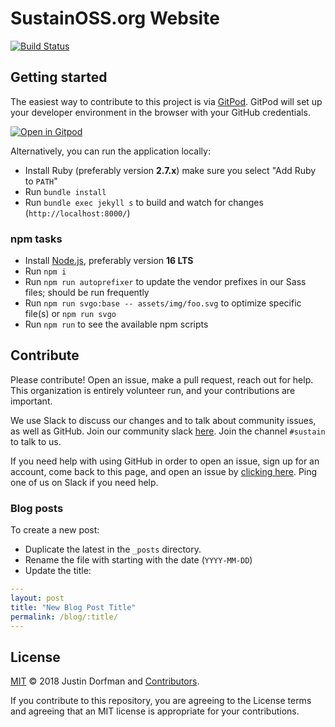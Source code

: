 # SustainOSS.org Website

[![Build Status](https://github.com/sustainers/website/workflows/Tests/badge.svg)](https://github.com/sustainers/website/actions?workflow=Tests)

## Getting started

The easiest way to contribute to this project is via [GitPod](https://gitpod.io). GitPod will set up your developer environment in the browser with your GitHub credentials.

[![Open in Gitpod](https://gitpod.io/button/open-in-gitpod.svg)](https://gitpod.io/#https://github.com/sustainers/website)

Alternatively, you can run the application locally:

* Install Ruby (preferably version **2.7.x**) make sure you select "Add Ruby to `PATH`"
* Run `bundle install`
* Run `bundle exec jekyll s` to build and watch for changes (`http://localhost:8000/`)

### npm tasks

* Install [Node.js](https://nodejs.org/en/), preferably version **16 LTS**
* Run `npm i`
* Run `npm run autoprefixer` to update the vendor prefixes in our Sass files; should be run frequently
* Run `npm run svgo:base -- assets/img/foo.svg` to optimize specific file(s) or `npm run svgo`
* Run `npm run` to see the available npm scripts

## Contribute

Please contribute! Open an issue, make a pull request, reach out for help. This organization is entirely volunteer run, and your contributions are important.

We use Slack to discuss our changes and to talk about community issues, as well as GitHub. Join our community slack [here](https://changelog.com/community). Join the channel `#sustain` to talk to us.

If you need help with using GitHub in order to open an issue, sign up for an account, come back to this page, and open an issue by [clicking here](https://github.com/sustainers/website/issues/new). Ping one of us on Slack if you need help.

### Blog posts

To create a new post:

* Duplicate the latest in the `_posts` directory.
* Rename the file with starting with the date (`YYYY-MM-DD`)
* Update the title:

```yaml
---
layout: post
title: "New Blog Post Title"
permalink: /blog/:title/
---
```

## License

[MIT](LICENSE) © 2018 Justin Dorfman and [Contributors](https://github.com/sustainers/website/graphs/contributors).

If you contribute to this repository, you are agreeing to the License terms and agreeing that an MIT license is appropriate for your contributions.
